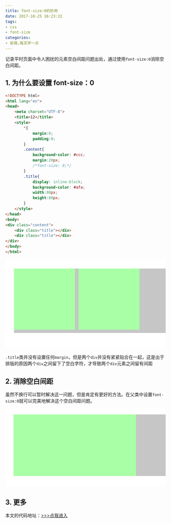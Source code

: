 ```yaml
---
title: font-size:0的妙用
date: 2017-10-25 16:23:22
tags:
- css
- font-size
categories:
- 前端,每天学一点
---
```


记录平时页面中令人困扰的元素空白间距问题出处，通过使用`font-size:0`消除空白间距。

<!--more-->

## 1. 为什么要设置 font-size：0

```html
<!DOCTYPE html>
<html lang="en">
<head>
    <meta charset="UTF-8">
    <title>12</title>
    <style>
        *{
            margin:0;
            padding:0;
        }
        .content{
            background-color: #ccc;
            margin:20px;
            /*font-size: 0;*/
        }
        .title{
            display: inline-block;
            background-color: #afa;
            width:80px;
            height:80px;
        }
    </style>
</head>
<body>
<div class="content">
    <div class="title"></div>
    <div class="title"></div>
</div>
</body>
</html>
```
![](https://raw.githubusercontent.com/Nirvana-cn/Photograph-deposit/master/p03.png)

`.title`类并没有设置任何`margin`，但是两个`div`并没有紧紧贴合在一起，这是出于排版的原因两个`div`之间留下了空白字符，才导致两个`div`元素之间留有间距

## 2. 消除空白间距

虽然不换行可以暂时解决这一问题，但是肯定有更好的方法。在父类中设置`font-size:0`就可以完美地解决这个空白间距问题。

![](https://raw.githubusercontent.com/Nirvana-cn/Photograph-deposit/master/p04.png)

## 3. 更多

本文的代码地址：[>>>点我进入](https://github.com/Nirvana-cn/WebTechnology/blob/master/HTML/font-size%E9%97%AE%E9%A2%98.html)

